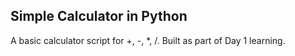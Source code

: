 ## Simple Calculator in Python
A basic calculator script for +, -, *, /. Built as part of Day 1 learning.
